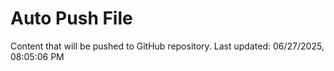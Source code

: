 # Auto Push File

Content that will be pushed to GitHub repository.
Last updated: 06/27/2025, 08:05:06 PM